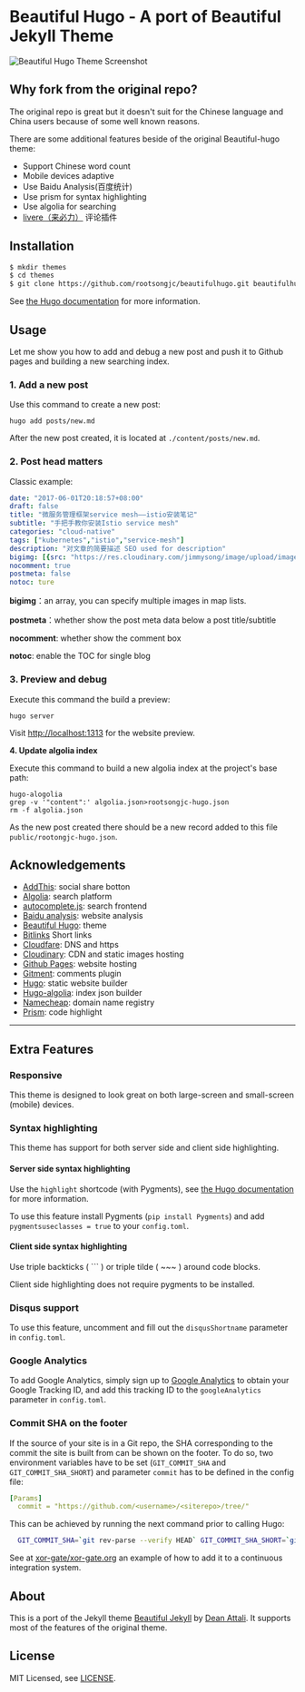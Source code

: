 # Beautiful Hugo - A port of Beautiful Jekyll Theme

![Beautiful Hugo Theme Screenshot](https://github.com/halogenica/beautifulhugo/blob/master/images/screenshot.png)

## Why fork from the original repo?

The original repo is great but it doesn't suit for the Chinese language and China users because of some well known reasons.

There are some additional features beside of the original Beautiful-hugo theme:

- Support Chinese word count
- Mobile devices adaptive
- Use Baidu Analysis(百度统计)
- Use prism for syntax highlighting
- Use algolia for searching
- [livere（来必力）](https://livere.com) 评论插件
## Installation

```bash
$ mkdir themes
$ cd themes
$ git clone https://github.com/rootsongjc/beautifulhugo.git beautifulhugo
```

See [the Hugo documentation](http://gohugo.io/themes/installing/) for more information.

## Usage

Let me show you how to add and debug a new post and push it to Github pages and building a new searching index.

### 1. Add a new post

Use this command to create a new post:

```
hugo add posts/new.md
```

After the new post created, it is located at `./content/posts/new.md`.

### 2. Post head matters

Classic example:

```yaml
date: "2017-06-01T20:18:57+08:00"
draft: false
title: "微服务管理框架service mesh——istio安装笔记"
subtitle: "手把手教你安装Istio service mesh"
categories: "cloud-native"
tags: ["kubernetes","istio","service-mesh"]
description: "对文章的简要描述 SEO used for description"
bigimg: [{src: "https://res.cloudinary.com/jimmysong/image/upload/images/2017052801.jpg", desc: "Beijing China|May 28,2017"}]
nocomment: true
postmeta: false
notoc: ture
```

**bigimg**：an array, you can specify multiple images in map lists.

**postmeta**：whether show the post meta data below a post title/subtitle

**nocomment**: whether show the comment box

**notoc**: enable the TOC for single blog

### 3. Preview and debug

Execute this command the build a preview:

```
hugo server
```

Visit [http://localhost:1313](http://localhost:1313/) for the website preview.

**4. Update algolia index**

Execute this command to build a new algolia index at the project's base path:

```
hugo-alogolia
grep -v '"content":' algolia.json>rootsongjc-hugo.json
rm -f algolia.json
```

As the new post created there should be a new record added to this file `public/rootongjc-hugo.json`.

## Acknowledgements

- [AddThis](https://www.addthis.com/): social share botton
- [Algolia](https://www.algolia.com/): search platform
- [autocomplete.js](https://github.com/algolia/autocomplete.js): search frontend
- [Baidu analysis](http://tongji.baidu.com/): website analysis
- [Beautiful Hugo](https://github.com/halogenica/beautifulhugo): theme
- [Bitlinks](https://bitly.com/) Short links
- [Cloudfare](https://www.cloudflare.com/): DNS and https
- [Cloudinary](https://www.cloudinary.com/): CDN and static images hosting
- [Github Pages](https://pages.github.com/): website hosting
- [Gitment](https://github.com/imsun/gitment): comments plugin
- [Hugo](https://gohugo.io/): static website builder
- [Hugo-algolia](https://www.npmjs.com/package/hugo-algolia): index json builder
- [Namecheap](https://namecheap.com/): domain name registry
- [Prism](http://prism.com/): code highlight

---

## Extra Features

### Responsive

This theme is designed to look great on both large-screen and small-screen (mobile) devices.

### Syntax highlighting

This theme has support for both server side and client side highlighting.

#### Server side syntax highlighting

Use the `highlight` shortcode (with Pygments),
see [the Hugo documentation](http://gohugo.io/extras/highlighting/) for more information.

To use this feature install Pygments (`pip install Pygments`) and add `pygmentsuseclasses = true` to your `config.toml`.

#### Client side syntax highlighting

Use triple backticks ( ``` ) or triple tilde ( ~~~ ) around code blocks.

Client side highlighting does not require pygments to be installed.

### Disqus support

To use this feature, uncomment and fill out the `disqusShortname` parameter in `config.toml`.

### Google Analytics

To add Google Analytics, simply sign up to [Google Analytics](http://www.google.com/analytics/) to obtain your Google Tracking ID, and add this tracking ID to the `googleAnalytics` parameter in `config.toml`.

### Commit SHA on the footer

If the source of your site is in a Git repo, the SHA corresponding to the commit the site is built from can be shown on the footer. To do so, two environment variables have to be set (`GIT_COMMIT_SHA` and `GIT_COMMIT_SHA_SHORT`) and parameter `commit` has to be defined in the config file:

```yaml
[Params]
  commit = "https://github.com/<username>/<siterepo>/tree/"
```

This can be achieved by running the next command prior to calling Hugo:

```bash
  GIT_COMMIT_SHA=`git rev-parse --verify HEAD` GIT_COMMIT_SHA_SHORT=`git rev-parse --short HEAD`
```

See at [xor-gate/xor-gate.org](https://github.com/xor-gate/xor-gate.org) an example of how to add it to a continuous integration system.

## About

This is a port of the Jekyll theme [Beautiful Jekyll](http://deanattali.com/beautiful-jekyll/) by [Dean Attali](http://deanattali.com/aboutme#contact). It supports most of the features of the original theme.

## License

MIT Licensed, see [LICENSE](https://github.com/halogenica/Hugo-BeautifulHugo/blob/master/LICENSE).
